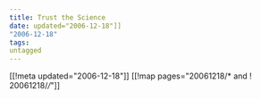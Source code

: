 ```yaml
---
title: Trust the Science
date: updated="2006-12-18"]]
"2006-12-18"
tags:
untagged
---
```

[[!meta updated="2006-12-18"]]
[[!map pages="20061218/* and ! 20061218/*/*"]]
